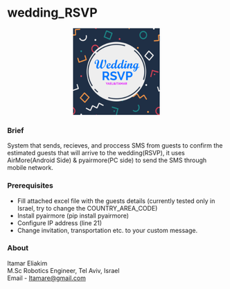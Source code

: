 # wedding_RSVP

<p align="center">
<img src="https://github.com/Itamare4/wedding_RSVP/blob/master/SMS/Wedding_RSVP.png?raw=true" height="200" width=auto>
</p>

### Brief ###
System that sends, recieves, and proccess SMS from guests to confirm the estimated guests that will arrive to the wedding(RSVP), it uses AirMore(Android Side) & pyairmore(PC side) to send the SMS through mobile network.

### Prerequisites ###
* Fill attached excel file with the guests details (currently tested only in Israel, try to change the COUNTRY_AREA_CODE)
* Install pyairmore (pip install pyairmore)
* Configure IP address (line 21)
* Change invitation, transportation etc. to your custom message.

### About ###
Itamar Eliakim<br>
M.Sc Robotics Engineer, Tel Aviv, Israel<br>
Email - Itamare@gmail.com
